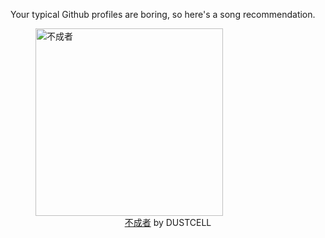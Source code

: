 Your typical Github profiles are boring, so here's a song recommendation.
<figure><img width="300" height="300" src="https://i.scdn.co/image/ab67616d0000b2731a201e09b6fd4e0ee5352111" alt="不成者" /><figcaption align="center"><a href="https://open.spotify.com/track/088gu0cicHPyC0oj5VFJLU" target="_blank">不成者</a> by DUSTCELL</figcaption></figure>
